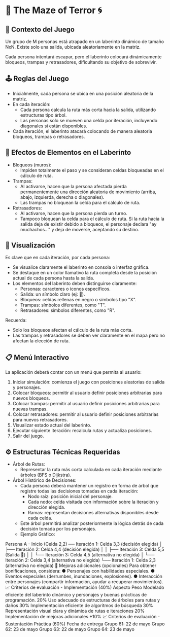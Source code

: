 # 🌳 The Maze of Terror 🌀
## 🎯 Contexto del Juego
Un grupo de M personas está atrapado en un laberinto dinámico de tamaño NxN. Existe
solo una salida, ubicada aleatoriamente en la matriz.


Cada persona intentará escapar, pero el laberinto colocará dinámicamente bloqueos,
trampas y retrasadores, dificultando su objetivo de sobrevivir.
## 🕹 Reglas del Juego
- Inicialmente, cada persona se ubica en una posición aleatoria de la matriz.
- En cada iteración:
  - Cada persona calcula la ruta más corta hacia la salida, utilizando estructuras tipo árbol.
  - Las personas solo se mueven una celda por iteración, incluyendo diagonales si están disponibles.
- Cada iteración, el laberinto atacará colocando de manera aleatoria bloqueos, trampas o retrasadores.
## 📌 Efectos de Elementos en el Laberinto
-  Bloqueos (muros):
    - Impiden totalmente el paso y se consideran celdas bloqueadas en el cálculo de ruta.
- Trampas:
  - Al activarse, hacen que la persona afectada pierda permanentemente una dirección aleatoria de movimiento (arriba, abajo, izquierda, derecha o diagonales).
  - Las trampas no bloquean la celda para el cálculo de ruta.
- Retrasadores:
  - Al activarse, hacen que la persona pierda un turno.
  - Tampoco bloquean la celda para el cálculo de ruta.
Si la ruta hacia la salida deja de existir debido a bloqueos, el personaje declara "ay
muchachos..." y deja de moverse, aceptando su destino.
## 🎨 Visualización
Es clave que en cada iteración, por cada persona:
- Se visualice claramente el laberinto en consola o interfaz gráfica.
- Se destaque en un color llamativo la ruta completa desde la posición actual de cada persona hasta la salida.
- Los elementos del laberinto deben distinguirse claramente:
  - Personas: caracteres o iconos específicos.
  - Salida: un símbolo claro (ej: 🏁).
  - Bloqueos: celdas rellenas en negro o símbolos tipo "X".
  - Trampas: símbolos diferentes, como "T".
  - Retrasadores: símbolos diferentes, como "R".

    
Recuerda:
- Solo los bloqueos afectan el cálculo de la ruta más corta.
- Las trampas y retrasadores se deben ver claramente en el mapa pero no afectan la elección de ruta.
## 📋 Menú Interactivo
La aplicación deberá contar con un menú que permita al usuario:
1. Iniciar simulación: comienza el juego con posiciones aleatorias de salida y
personajes.
2. Colocar bloqueos: permitir al usuario definir posiciones arbitrarias para nuevos
bloqueos.
3. Colocar trampas: permitir al usuario definir posiciones arbitrarias para nuevas
trampas.
4. Colocar retrasadores: permitir al usuario definir posiciones arbitrarias para nuevos
retrasadores.
5. Visualizar estado actual del laberinto.
6. Ejecutar siguiente iteración: recalcula rutas y actualiza posiciones.
7. Salir del juego.

## ⚙️ Estructuras Técnicas Requeridas
- Árbol de Rutas:
    - Representar la ruta más corta calculada en cada iteración mediante árboles (BFS o Dijkstra).
- Árbol Histórico de Decisiones:
    - Cada persona deberá mantener un registro en forma de árbol que registre todas las decisiones tomadas en cada iteración:
        - Nodo raíz: posición inicial del personaje.
        - Cada nodo: celda visitada con información sobre la iteración y dirección elegida.
        - Ramas: representan decisiones alternativas disponibles desde cada celda.
    - Este árbol permitirá analizar posteriormente la lógica detrás de cada decisión tomada por los personajes.
    - Ejemplo Gráfico:
 
      
Persona A - Inicio (Celda 2,2)
── Iteración 1: Celda 3,3 (decisión elegida)
│ ├── Iteración 2: Celda 4,4 (decisión elegida)
│ │ ├── Iteración 3: Celda 5,5 (Salida 🏁)
│ │ └── Iteración 3: Celda 4,5 (alternativa no elegida)
│ └── Iteración 2: Celda 3,4 (alternativa no elegida)
└── Iteración 1: Celda 2,3 (alternativa no elegida)
🌟 Mejoras adicionales (opcionales)
Para obtener bonificaciones, considera:
● Personajes con habilidades especiales.
● Eventos especiales (derrumbes, inundaciones, explosiones).
● Interacción entre personajes (compartir información, ayudar a recuperar
movimientos).
📈 Criterios de evaluación - Implementación (40%)
Aspecto Peso
Modelado eficiente del laberinto dinámico y personajes y buenas
prácticas de programación.
20%
Uso adecuado de estructuras de árboles para rutas y daños 30%
Implementación eficiente de algoritmos de búsqueda 30%
Representación visual clara y dinámica de rutas e iteraciones 20%
Implementación de mejoras adicionales +10%
📈 Criterios de evaluación - Sustentación Práctica
(60%)
Fecha de entrega
Grupo 61: 22 de mayo
Grupo 62: 23 de mayo
Grupo 63: 22 de mayo
Grupo 64: 23 de mayo
